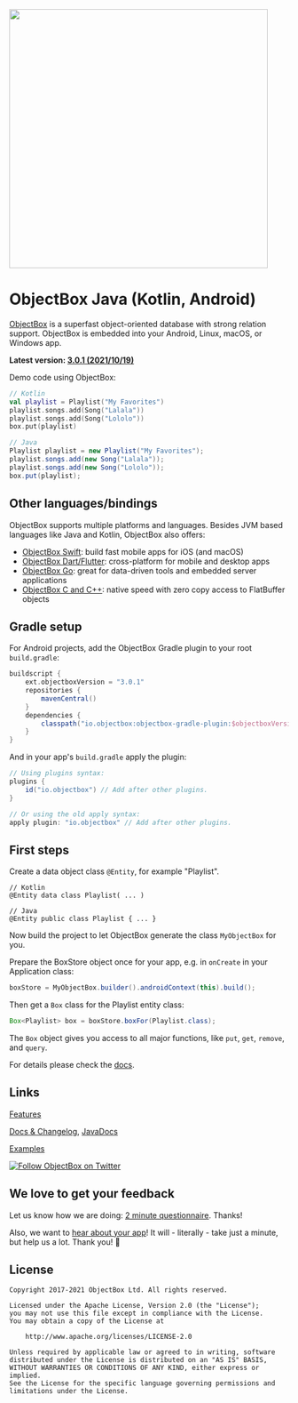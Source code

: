 <img width="466" src="https://raw.githubusercontent.com/objectbox/objectbox-java/master/logo.png">

# ObjectBox Java (Kotlin, Android)
[ObjectBox](https://objectbox.io/) is a superfast object-oriented database with strong relation support.
ObjectBox is embedded into your Android, Linux, macOS, or Windows app.

**Latest version: [3.0.1 (2021/10/19)](https://docs.objectbox.io/#objectbox-changelog)**

Demo code using ObjectBox:

```kotlin
// Kotlin
val playlist = Playlist("My Favorites")
playlist.songs.add(Song("Lalala"))
playlist.songs.add(Song("Lololo"))
box.put(playlist)
```

```java
// Java
Playlist playlist = new Playlist("My Favorites");
playlist.songs.add(new Song("Lalala"));
playlist.songs.add(new Song("Lololo"));
box.put(playlist);
```

Other languages/bindings
------------------------
ObjectBox supports multiple platforms and languages.
Besides JVM based languages like Java and Kotlin, ObjectBox also offers: 

* [ObjectBox Swift](https://github.com/objectbox/objectbox-swift): build fast mobile apps for iOS (and macOS) 
* [ObjectBox Dart/Flutter](https://github.com/objectbox/objectbox-dart): cross-platform for mobile and desktop apps 
* [ObjectBox Go](https://github.com/objectbox/objectbox-go): great for data-driven tools and embedded server applications 
* [ObjectBox C and C++](https://github.com/objectbox/objectbox-c): native speed with zero copy access to FlatBuffer objects

Gradle setup
------------
For Android projects, add the ObjectBox Gradle plugin to your root `build.gradle`: 

```groovy
buildscript {
    ext.objectboxVersion = "3.0.1"
    repositories {        
        mavenCentral()    
    }
    dependencies {
        classpath("io.objectbox:objectbox-gradle-plugin:$objectboxVersion")
    }
}
```

And in your app's `build.gradle` apply the plugin:

```groovy
// Using plugins syntax:
plugins {
    id("io.objectbox") // Add after other plugins.
}

// Or using the old apply syntax:
apply plugin: "io.objectbox" // Add after other plugins.
```

First steps
-----------
Create a data object class `@Entity`, for example "Playlist".
```
// Kotlin
@Entity data class Playlist( ... )

// Java
@Entity public class Playlist { ... }
```
Now build the project to let ObjectBox generate the class `MyObjectBox` for you.

Prepare the BoxStore object once for your app, e.g. in `onCreate` in your Application class:

```java
boxStore = MyObjectBox.builder().androidContext(this).build();
```

Then get a `Box` class for the Playlist entity class:

```java
Box<Playlist> box = boxStore.boxFor(Playlist.class);
```

The `Box` object gives you access to all major functions, like `put`, `get`, `remove`, and `query`.

For details please check the [docs](https://docs.objectbox.io).     

Links
-----
[Features](https://objectbox.io/features/)

[Docs & Changelog](https://docs.objectbox.io/), [JavaDocs](https://objectbox.io/docfiles/java/current/)

[Examples](https://github.com/objectbox/objectbox-examples)

[![Follow ObjectBox on Twitter](https://img.shields.io/twitter/follow/ObjectBox_io.svg?style=flat-square&logo=twitter)](https://twitter.com/intent/follow?screen_name=ObjectBox_io)

We love to get your feedback
----------------------------
Let us know how we are doing: [2 minute questionnaire](https://docs.google.com/forms/d/e/1FAIpQLSe_fq-FlBThK_96bkHv1oEDizoHwEu_b6M4FJkMv9V5q_Or9g/viewform?usp=sf_link).
Thanks!

Also, we want to [hear about your app](https://docs.google.com/forms/d/e/1FAIpQLScIYiOIThcq-AnDVoCvnZOMgxO4S-fBtDSFPQfWldJnhi2c7Q/viewform)!
It will - literally - take just a minute, but help us a lot. Thank you!​ 🙏​

License
-------
    Copyright 2017-2021 ObjectBox Ltd. All rights reserved.
    
    Licensed under the Apache License, Version 2.0 (the "License");
    you may not use this file except in compliance with the License.
    You may obtain a copy of the License at
    
        http://www.apache.org/licenses/LICENSE-2.0
    
    Unless required by applicable law or agreed to in writing, software
    distributed under the License is distributed on an "AS IS" BASIS,
    WITHOUT WARRANTIES OR CONDITIONS OF ANY KIND, either express or implied.
    See the License for the specific language governing permissions and
    limitations under the License.

